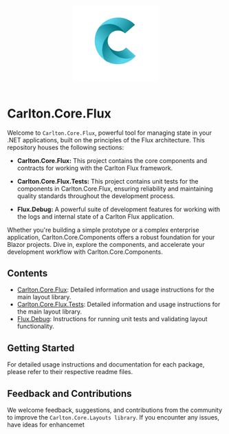 <div align="center">
    <img src="../Components/Carlton.Core.Components/wwwroot/images/CarltonLogo.png" alt="Carlton Logo" width="200" />
</div>
</br>


# Carlton.Core.Flux

Welcome to `Carlton.Core.Flux`, powerful tool for managing state in your .NET applications, built on the principles of the Flux architecture. This repository houses the following sections:

- **Carlton.Core.Flux:** This project contains the core components and contracts for working with the Carlton Flux framework.

- **Carlton.Core.Flux.Tests:** This project contains unit tests for the components in Carlton.Core.Flux, ensuring reliability and maintaining quality standards throughout the development process.

- **Flux.Debug:** A powerful suite of development features for working with the logs and internal state of a Carlton Flux application. 

Whether you're building a simple prototype or a complex enterprise application, Carlton.Core.Components offers a robust foundation for your Blazor projects. Dive in, explore the components, and accelerate your development workflow with Carlton.Core.Components.

## Contents

- [Carlton.Core.Flux](./Carlton.Core.Flux/README.md): Detailed information and usage instructions for the main layout library.
- [Carlton.Core.Flux.Tests](./Carlton.Core.Flux.Tests/README.md): Detailed information and usage instructions for the main layout library.
- [Flux.Debug](./Carlton.Core.Flux.Debug/README.md): Instructions for running unit tests and validating layout functionality.
  
## Getting Started

For detailed usage instructions and documentation for each package, please refer to their respective readme files.

## Feedback and Contributions

We welcome feedback, suggestions, and contributions from the community to improve the `Carlton.Core.Layouts library`. If you encounter any issues, have ideas for enhancemet
